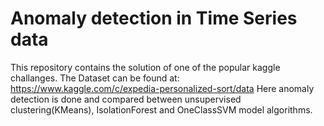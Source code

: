 # Anomaly detection in Time Series data
This repository contains the solution of one of the popular kaggle challanges.
The Dataset can be found at: https://www.kaggle.com/c/expedia-personalized-sort/data
Here anomaly detection is done and compared between unsupervised clustering(KMeans), IsolationForest and OneClassSVM model algorithms. 
